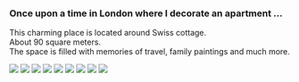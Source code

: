 ### Once upon a time in London where I decorate an apartment …                                                                     

This charming place is located around Swiss cottage.                                                                               
About 90 square meters.  
The space is filled with memories of travel, family paintings and much more.


![](unnamed-4.jpg?raw=true)
![](unnamed-3.jpg?raw=true)
![](unnamed-5.jpg?raw=true)
![](unnamed-1.jpg?raw=true)
![](unnamed-8.jpg?raw=true)
![](unnamed-2.jpg?raw=true)
![](unnamed.jpg?raw=true)
![](unnamed-7.jpg?raw=true)
![](unnamed-6.jpg?raw=true)

